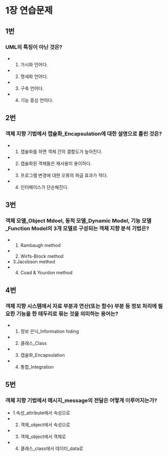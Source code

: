 # 1장 연습문제

## 1번
### UML의 특징이 아닌 것은?
* 1. 가시화 언어다.
* 2. 명세화 언어다.
* 3. 구축 언어다.
* 4. 기능 중심 언어다.

## 2번
### 객체 지향 기법에서 캡슐화_Encapsulation에 대한 설명으로 틀린 것은?
* 1. 캡슐화를 하면 객체 간의 결합도가 높아진다.
* 2. 캡슐화된 객체들은 재사용이 용이하다.
* 3. 프로그램 변경에 대한 오류의 파급 효과가 적다.
* 4. 인터페이스가 단순해진다.

## 3번
### 객체 모델_Object Mdoel, 동적 모델_Dynamic Model, 기능 모델_Function Model의 3개 모델로 구성되는 객체 지향 분석 기법은?
* 1. Rambaugh method
* 2. Wirfs-Brock method
* 3.Jacobson method
* 4. Coad & Yourdon method

## 4번
### 객체 지향 시스템에서 자료 부분과 연산(또는 함수) 부분 등 정보 처리에 필요한 기능을 한 테두리로 묶는 것을 의미하는 용어는?
* 1. 정보 은닉_Information hiding
* 2. 클래스_Class
* 3. 캡슐화_Encapsulation
* 4. 통합_Integration

## 5번
### 객체 지향 기법에서 메시지_message의 전달은 어떻게 이루어지는가?
* 1.속성_attribute에서 속성으로
* 2. 객체_object에서 속성으로
* 3. 객체_object에서 객체로
* 4. 클래스_class에서 데이터_data로





















